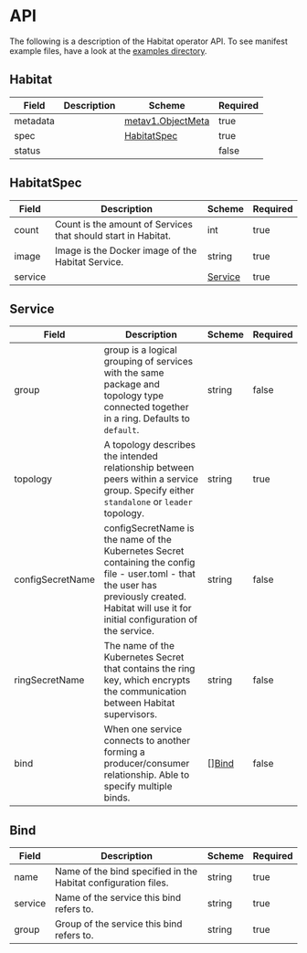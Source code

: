 # API

The following is a description of the Habitat operator API. To see manifest example files, have a look at the [examples directory](https://github.com/kinvolk/habitat-operator/tree/master/examples).

## Habitat

| Field | Description | Scheme | Required |
| ----- | ----------- | ------ | -------- |
| metadata |  | [metav1.ObjectMeta](https://kubernetes.io/docs/api-reference/v1.6/#objectmeta-v1-meta) | true |
| spec |  | [HabitatSpec](#habitatspec) | true |
| status |  |  | false |

## HabitatSpec

| Field | Description | Scheme | Required |
| ----- | ----------- | ------ | -------- |
| count | Count is the amount of Services that should start in Habitat. | int | true |
| image | Image is the Docker image of the Habitat Service. | string | true |
| service |  | [Service](#service) | true |

## Service

| Field | Description | Scheme | Required |
| ----- | ----------- | ------ | -------- |
| group | group is a logical grouping of services with the same package and topology type connected together in a ring. Defaults to `default`. | string | false |
| topology | A topology describes the intended relationship between peers within a service group. Specify either `standalone` or `leader` topology.  | string | true |
| configSecretName | configSecretName is the name of the Kubernetes Secret containing the config file - user.toml - that the user has previously created. Habitat will use it for initial configuration of the service. | string | false |
| ringSecretName | The name of the Kubernetes Secret that contains the ring key, which encrypts the communication between Habitat supervisors. | string | false |
| bind | When one service connects to another forming a producer/consumer relationship. Able to specify multiple binds. | [][Bind](#bind) | false |

## Bind

| Field | Description | Scheme | Required |
| ----- | ----------- | ------ | -------- |
| name | Name of the bind specified in the Habitat configuration files. | string | true |
| service | Name of the service this bind refers to. | string | true |
| group | Group of the service this bind refers to. | string | true |
